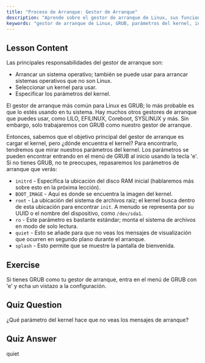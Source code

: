 ```yaml
---
title: "Proceso de Arranque: Gestor de Arranque"
description: "Aprende sobre el gestor de arranque de Linux, sus funciones y parámetros comunes del kernel como initrd y root. Comprende GRUB y optimiza tu proceso de arranque de Linux."
keywords: "gestor de arranque de Linux, GRUB, parámetros del kernel, initrd, sistema de archivos raíz, proceso de arranque de Linux, tutorial de Linux, Linux para principiantes"
---
```


## Lesson Content

Las principales responsabilidades del gestor de arranque son:

- Arrancar un sistema operativo; también se puede usar para arrancar sistemas operativos que no son Linux.
- Seleccionar un kernel para usar.
- Especificar los parámetros del kernel.

El gestor de arranque más común para Linux es GRUB; lo más probable es que lo estés usando en tu sistema. Hay muchos otros gestores de arranque que puedes usar, como LILO, EFILINUX, Coreboot, SYSLINUX y más. Sin embargo, solo trabajaremos con GRUB como nuestro gestor de arranque.

Entonces, sabemos que el objetivo principal del gestor de arranque es cargar el kernel, pero ¿dónde encuentra el kernel? Para encontrarlo, tendremos que mirar nuestros parámetros del kernel. Los parámetros se pueden encontrar entrando en el menú de GRUB al inicio usando la tecla 'e'. Si no tienes GRUB, no te preocupes, repasaremos los parámetros de arranque que verás:

- `initrd` - Especifica la ubicación del disco RAM inicial (hablaremos más sobre esto en la próxima lección).
- `BOOT_IMAGE` - Aquí es donde se encuentra la imagen del kernel.
- `root` - La ubicación del sistema de archivos raíz; el kernel busca dentro de esta ubicación para encontrar `init`. A menudo se representa por su UUID o el nombre del dispositivo, como `/dev/sda1`.
- `ro` - Este parámetro es bastante estándar; monta el sistema de archivos en modo de solo lectura.
- `quiet` - Esto se añade para que no veas los mensajes de visualización que ocurren en segundo plano durante el arranque.
- `splash` - Esto permite que se muestre la pantalla de bienvenida.

## Exercise

Si tienes GRUB como tu gestor de arranque, entra en el menú de GRUB con 'e' y echa un vistazo a la configuración.

## Quiz Question

¿Qué parámetro del kernel hace que no veas los mensajes de arranque?

## Quiz Answer

quiet
